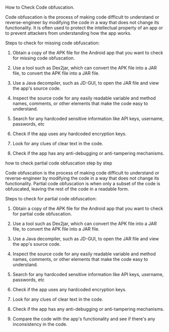 How to Check Code obfuscation.

Code obfuscation is the process of making code difficult to understand or reverse-engineer by modifying the code in a way that does not change its functionality. It is often used to protect the intellectual property of an app or to prevent attackers from understanding how the app works.

Steps to check for missing code obfuscation:

1. Obtain a copy of the APK file for the Android app that you want to check for missing code obfuscation.

2. Use a tool such as Dex2jar, which can convert the APK file into a JAR file, to convert the APK file into a JAR file.

3. Use a Java decompiler, such as JD-GUI, to open the JAR file and view the app's source code.

4. Inspect the source code for any easily readable variable and method names, comments, or other elements that make the code easy to understand.

5. Search for any hardcoded sensitive information like API keys, username, passwords, etc

6. Check if the app uses any hardcoded encryption keys.

7. Look for any clues of clear text in the code.

8. Check if the app has any anti-debugging or anti-tampering mechanisms.


how to check partial code obfuscation step by step

Code obfuscation is the process of making code difficult to understand or reverse-engineer by modifying the code in a way that does not change its functionality. Partial code obfuscation is when only a subset of the code is obfuscated, leaving the rest of the code in a readable form.

Steps to check for partial code obfuscation:

1. Obtain a copy of the APK file for the Android app that you want to check for partial code obfuscation.

2. Use a tool such as Dex2jar, which can convert the APK file into a JAR file, to convert the APK file into a JAR file.

3. Use a Java decompiler, such as JD-GUI, to open the JAR file and view the app's source code.

4. Inspect the source code for any easily readable variable and method names, comments, or other elements that make the code easy to understand.

5. Search for any hardcoded sensitive information like API keys, username, passwords, etc

6. Check if the app uses any hardcoded encryption keys.

7. Look for any clues of clear text in the code.

8. Check if the app has any anti-debugging or anti-tampering mechanisms.

9. Compare the code with the app's functionality and see if there's any inconsistency in the code.
